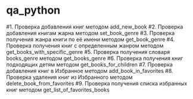 # qa_python
#1. Проверка добавления книг методом add_new_book
#2. Проверка добавления книгам жарна методом set_book_genre
#3. Проверка получения жанра книги по её имени методом get_book_genre
#4. Проверка получения книг с определенным жанром методом get_books_with_specific_genre
#5. Проверка получения словаря books_genre методом get_books_genre
#6. Проверка получения книг подходящих детям методом get_books_for_children
#7. Проверка добавления книг в Избранное методом add_book_in_favorites
#8. Проверка удаления книг из Избранного методом delete_book_from_favorites
#9. Проверка получения списка избранных книг методом get_list_of_favorites_books
